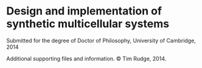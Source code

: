 Design and implementation of synthetic multicellular systems
==============

Submitted for the degree of Doctor of Philosophy, University of Cambridge, 2014

Additional supporting files and information. &copy; Tim Rudge, 2014.
